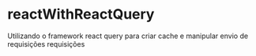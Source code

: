 # reactWithReactQuery
Utilizando o framework react query para criar cache e manipular envio de requisições requisições
